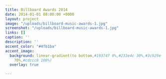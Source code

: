 ```yaml
---
title: Billboard Awards 2014
date: 2014-01-01 08:00:00 +0000
layout: project
image: "/uploads/billboard-music-awards-1.jpg"
screenshot: "/uploads/billboard-music-awards-1.jpg"
links: []
caption: ''
description: ''
accent_color: "#4fb1ba"
accent_image:
  background: linear-gradient(to bottom,#193747 0%,#233e4c 30%,#3c929e 50%,#d5d5d4
    70%,#cdccc8 100%)
  overlay: true

---
```

